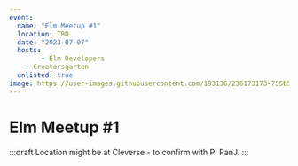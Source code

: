```yaml
---
event:
  name: "Elm Meetup #1"
  location: TBD
  date: "2023-07-07"
  hosts:
		- Elm Developers
    - Creatorsgarten
  unlisted: true
image: https://user-images.githubusercontent.com/193136/236173173-755b513b-6398-46a7-9fcb-ced21153c094.png
---
```


# Elm Meetup #1

:::draft
Location might be at Cleverse - to confirm with P' PanJ.
:::
